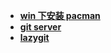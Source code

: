 * [**win 下安装 pacman**](/Code%20Language/special/git/tools/win%20下安装%20pacman/README)  
* [**git server**](/Code%20Language/special/git/tools/git%20server/README)  
* [**lazygit**](/Code%20Language/special/git/tools/lazygit/_navbar)  
